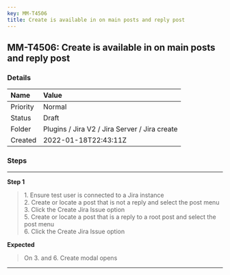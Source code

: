 ```yaml
---
key: MM-T4506
title: Create is available in on main posts and reply post
---
```


## MM-T4506: Create is available in on main posts and reply post

### Details

| Name     | Value                                         |
| :------- | :-------------------------------------------- |
| Priority | Normal                                        |
| Status   | Draft                                         |
| Folder   | Plugins / Jira V2 / Jira Server / Jira create |
| Created  | 2022-01-18T22:43:11Z                          |

### Steps

<hr/>

**Step 1**

> <article>1. Ensure test user is connected to a Jira instance<br />2. Create or locate a post that is not a reply and select the post menu<br />3. Click the Create Jira Issue option <br />5. Create or locate a post that is a reply to a root post and select the post menu<br />6. Click the Create Jira Issue option</article>

**Expected**

> <article>On 3. and 6. Create modal opens</article>

<hr/>
